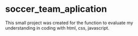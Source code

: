 # soccer_team_aplication

This small project was created for the function to evaluate my understanding in coding with html, css, javascript.

